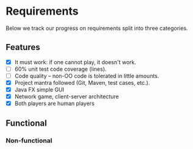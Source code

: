 # Requirements

Below we track our progress on requirements split into three categories.

## Features

- [x] It must work: if one cannot play, it doesn't work.
- [ ] 60% unit test code coverage (lines).
- [ ] Code quality – non-OO code is tolerated in little amounts.
- [x] Project mantra followed (Git, Maven, test cases, etc.).
- [x] Java FX simple GUI
- [x] Network game, client-server architecture
- [x] Both players are human players

## Functional



### Non-functional